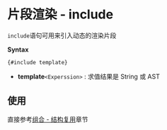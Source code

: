 # 片段渲染 - include

`include`语句可用来引入动态的渲染片段

__Syntax__

`{#include template} `

* __template__`<Experssion>` : 求值结果是 String 或 AST



## 使用

直接参考[组合 - 结构复用](../../advanced/composite.md)章节